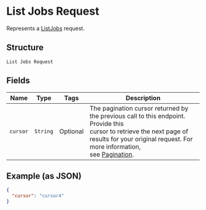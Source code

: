 
# List Jobs Request

Represents a [ListJobs](../../doc/api/team.md#list-jobs) request.

## Structure

`List Jobs Request`

## Fields

| Name | Type | Tags | Description |
|  --- | --- | --- | --- |
| `cursor` | `String` | Optional | The pagination cursor returned by the previous call to this endpoint. Provide this<br>cursor to retrieve the next page of results for your original request. For more information,<br>see [Pagination](https://developer.squareup.com/docs/build-basics/common-api-patterns/pagination). |

## Example (as JSON)

```json
{
  "cursor": "cursor4"
}
```

